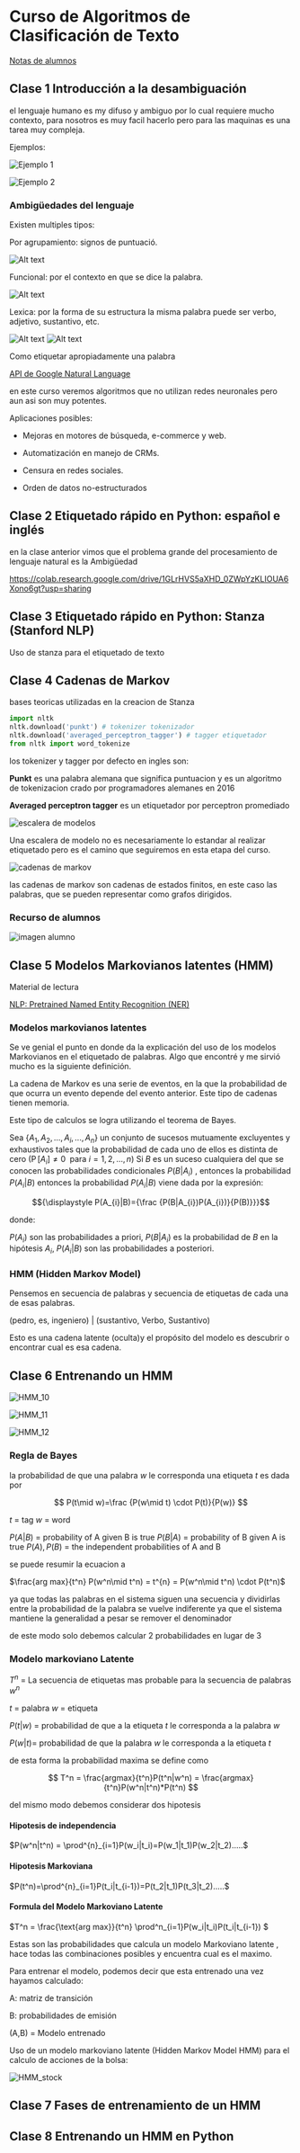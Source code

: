 # Curso de Algoritmos de Clasificación de Texto

[Notas de alumnos](https://github.com/rb-one/Curso_Algoritmos_Clasificacion_Texto/blob/main/Notas/notes.md)


## Clase 1 Introducción a la desambiguación

el lenguaje humano es my difuso y ambiguo por lo cual requiere mucho contexto, para nosotros es muy facil hacerlo pero para las maquinas es una tarea muy compleja.

Ejemplos:

![Ejemplo 1](./images/ejemplo_1.png)

![Ejemplo 2](./images/ejemplo_2.png)

### Ambigüedades del lenguaje

Existen multiples tipos:

Por agrupamiento: signos de puntuació.

![Alt text](./images/ambiguedades_1.png)

Funcional: por el contexto en que se dice la palabra.

![Alt text](./images/ambiguedades_2.png)

Lexica: por la forma de su estructura la misma palabra puede ser verbo, adjetivo, sustantivo, etc.

![Alt text](./images/ambiguedades_3.png)
![Alt text](./images/ambiguedades_4.png)


Como etiquetar apropiadamente una palabra

[API de Google Natural Language](https://cloud.google.com/natural-language)


en este curso veremos algoritmos que no utilizan redes neuronales pero aun asi son muy potentes.

Aplicaciones posibles:

- Mejoras en motores de búsqueda, e-commerce y web.

- Automatización en manejo de CRMs.

- Censura en redes sociales.

- Orden de datos no-estructurados


## Clase 2 Etiquetado rápido en Python: español e inglés

en la clase anterior vimos que el problema grande del procesamiento de lenguaje natural es la Ambigüedad

https://colab.research.google.com/drive/1GLrHVS5aXHD_0ZWpYzKLIOUA6Xono6gt?usp=sharing

## Clase 3 Etiquetado rápido en Python: Stanza (Stanford NLP)

Uso de stanza para el etiquetado de texto

## Clase 4 Cadenas de Markov

bases teoricas utilizadas en la creacion de Stanza

```python
import nltk
nltk.download('punkt') # tokenizer tokenizador
nltk.download('averaged_perceptron_tagger') # tagger etiquetador
from nltk import word_tokenize
```

los tokenizer y tagger por defecto en ingles son:

**Punkt** es una palabra alemana que significa puntuacion y es un algoritmo de tokenizacion crado por programadores alemanes en 2016

**Averaged perceptron tagger** es un etiquetador por perceptron promediado

![escalera de modelos](./images/escalera_de_modelos.png)

Una escalera de modelo no es necesariamente lo estandar al realizar etiquetado pero es el camino que seguiremos en esta etapa del curso.

![cadenas de markov](./images/cadenas_de_markov.png)

las cadenas de markov son cadenas de estados finitos, en este caso las palabras, que se pueden representar como grafos dirigidos.

### Recurso de alumnos

![imagen alumno](https://static.platzi.com/media/user_upload/markov_chain-dd154438-c3a4-40aa-9bac-e19fc3a3a41c.jpg)

## Clase 5 Modelos Markovianos latentes (HMM)

Material de lectura

[NLP: Pretrained Named Entity Recognition (NER)](https://medium.com/@b.terryjack/nlp-pretrained-named-entity-recognition-7caa5cd28d7b)

### Modelos markovianos latentes

Se ve genial el punto en donde da la explicación del uso de los modelos Markovianos en el etiquetado de palabras. Algo que encontré y me sirvió mucho es la siguiente definición.

La cadena de Markov es una serie de eventos, en la que la probabilidad de que ocurra un evento depende del evento anterior. Este tipo de cadenas tienen memoria.

Este tipo de calculos se logra utilizando el teorema de Bayes.

Sea  ${\displaystyle \{A_{1},A_{2},...,A_{i},...,A_{n}\}}$ un conjunto de sucesos mutuamente excluyentes y exhaustivos tales que la probabilidad de cada uno de ellos es distinta de cero ${\displaystyle (\operatorname {P} [A_{i}]\neq 0\; \text{ para }  i=1,2,\dots ,n)}$ Si $B$ es un suceso cualquiera del que se conocen las probabilidades condicionales ${\displaystyle P(B|A_{i})}$ , entonces la probabilidad $P(A_i|B)$ entonces la probabilidad $P(A_i|B)$ viene dada por la expresión:

$${\displaystyle P(A_{i}|B)={\frac {P(B|A_{i})P(A_{i})}{P(B)}}}$$

donde:

$P(A_i)$ son las probabilidades a priori,
$P(B|A_i)$  es la probabilidad de $B$ en la hipótesis $A_i$,
$P(A_i|B)$  son las probabilidades a posteriori.

### HMM (Hidden Markov Model)

Pensemos en secuencia de palabras y secuencia de etiquetas de cada una de esas palabras.

(pedro, es, ingeniero) | (sustantivo, Verbo, Sustantivo)

Esto es una cadena latente (oculta)y el propósito del modelo es descubrir o encontrar cual es esa cadena.

## Clase 6 Entrenando un HMM

![HMM_10](./images/HMM_10.png)

![HMM_11](./images/HMM_11.png)

![HMM_12](./images/HMM_12.png)


### Regla de Bayes

la probabilidad de que una palabra $w$ le corresponda una etiqueta $t$ es dada por

$$
P(t\mid w)=\frac {P(w\mid t) \cdot P(t)}{P(w)}
$$

$t$ = tag
$w$ = word
<!-- A, B	=	events -->
$P(A|B)$	=	probability of A given B is true
$P(B|A)$	=	probability of B given A is true
$P(A), P(B)$	=	the independent probabilities of A and B


se puede resumir la ecuacion a 

$\frac{arg max}{t^n} P(w^n\mid t^n) = t^{n} = P(w^n\mid t^n) \cdot P(t^n)$

ya que todas las palabras en el sistema siguen una secuencia y dividirlas entre la probabilidad de la palabra se vuelve indiferente ya que el sistema mantiene la generalidad a pesar se remover el denominador

de este modo solo debemos calcular 2 probabilidades en lugar de 3

### Modelo markoviano Latente

$T^n$ = La secuencia de etiquetas mas probable para la secuencia de palabras $w^n$

$t$ = palabra
$w$ = etiqueta

$P(t|w)$ = probabilidad de que a la etiqueta $t$ le corresponda a la palabra $w$

$P(w|t)$= probabilidad de que la palabra $w$ le corresponda a la etiqueta $t$

de esta forma la probabilidad maxima se define como

$$
T^n = \frac{argmax}{t^n}P(t^n|w^n) = \frac{argmax}{t^n}P(w^n|t^n)*P(t^n)
$$

del mismo modo debemos considerar dos hipotesis

#### Hipotesis de independencia

$P(w^n|t^n) = \prod^{n}_{i=1}P(w_i|t_i)=P(w_1|t_1)P(w_2|t_2).....$

#### Hipotesis Markoviana

$P(t^n)=\prod^{n}_{i=1}P(t_i|t_{i-1})=P(t_2|t_1)P(t_3|t_2).....$

#### Formula del Modelo Markoviano Latente

$T^n = \frac{\text{arg max}}{t^n} \prod^n_{i=1}P(w_i|t_i)P(t_i|t_{i-1}) $

Estas son las probabilidades que calcula un modelo Markoviano latente , hace todas las combinaciones posibles y encuentra cual es el maximo.

Para entrenar el modelo, podemos decir que esta entrenado una vez hayamos calculado:

A: matriz de transición

B: probabilidades de emisión

(A,B) = Modelo entrenado


Uso de un modelo markoviano latente (Hidden Markov Model HMM) para el calculo de acciones de la bolsa:

![HMM_stock](./images/HMM_stock.png)

## Clase 7 Fases de entrenamiento de un HMM

## Clase 8 Entrenando un HMM en Python